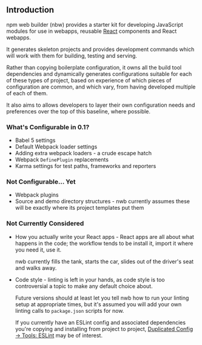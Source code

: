 ## Introduction

npm web builder (nbw) provides a starter kit for developing JavaScript modules for use in webapps, reusable [React](https://facebook.github.io/react/) components and React webapps.

It generates skeleton projects and provides development commands which will work with them for building, testing and serving.

Rather than copying boilerplate configuration, it owns all the build tool dependencies and dynamically generates configurations suitable for each of these types of project, based on experience of which pieces of configuration are common, and which vary, from having developed multiple of each of them.

It also aims to allows developers to layer their own configuration needs and preferences over the top of this baseline, where possible.

### What's Configurable in 0.1?

* Babel 5 settings
* Default Webpack loader settings
* Adding extra webpack loaders - a crude escape hatch
* Webpack `DefinePlugin` replacements
* Karma settings for test paths, frameworks and reporters

### Not Configurable... Yet

* Webpack plugins
* Source and demo directory structures - nwb currently assumes these will be exactly where its project templates put them

### Not Currently Considered

* How you actually write your React apps - React apps are all about what happens in the code; the workflow tends to be install it, import it where you need it, use it.

  nwb currently fills the tank, starts the car, slides out of the driver's seat and walks away.

* Code style - linting is left in your hands, as code style is too controversial a topic to make any default choice about.

  Future versions should at least let you tell nwb how to run your linting setup at appropriate times, but it's assumed you will add your own linting calls to `package.json` scripts for now.

  If you currently have an ESLint config and associated dependencies you're copying and installing from project to project, [Duplicated Config → Tools: ESLint](https://medium.com/@jbscript/config-tools-eslint-c85b6d48f7e2#.7q5c9rloa) may be of interest.
